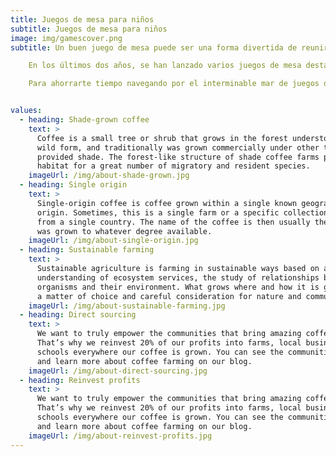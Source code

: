 ```yaml
---
title: Juegos de mesa para niños
subtitle: Juegos de mesa para niños
image: img/gamescover.png
subtitle: Un buen juego de mesa puede ser una forma divertida de reunir a la familia y animar a los niños a descansar de las pantallas del teléfono, la televisión y los videojuegos. Un buen juego de mesa inspira, fomentando la estrategia, el trabajo en equipo y la interactividad.

    En los últimos dos años, se han lanzado varios juegos de mesa destacados para niños de entre 3 y 12 años. Y aunque los clásicos como Candy Land y Chutes and Ladders son los mejores para los principiantes y los primeros jugadores, hay muchos juegos de mesa para niños que se pueden explorar fuera de los típicos que se encuentran en la estantería de la habitación familiar.

    Para ahorrarte tiempo navegando por el interminable mar de juegos de mesa en línea, hemos recopilado algunos de los mejores, basándonos en las recomendaciones de los expertos, las altas calificaciones y nuestra cobertura anterior, además de algunos nuevos juegos de mesa que han debutado este año. Mantendrán a tus hijos ocupados y entretenidos.


values:
  - heading: Shade-grown coffee
    text: >
      Coffee is a small tree or shrub that grows in the forest understory in its
      wild form, and traditionally was grown commercially under other trees that
      provided shade. The forest-like structure of shade coffee farms provides
      habitat for a great number of migratory and resident species.
    imageUrl: /img/about-shade-grown.jpg
  - heading: Single origin
    text: >
      Single-origin coffee is coffee grown within a single known geographic
      origin. Sometimes, this is a single farm or a specific collection of beans
      from a single country. The name of the coffee is then usually the place it
      was grown to whatever degree available.
    imageUrl: /img/about-single-origin.jpg
  - heading: Sustainable farming
    text: >
      Sustainable agriculture is farming in sustainable ways based on an
      understanding of ecosystem services, the study of relationships between
      organisms and their environment. What grows where and how it is grown are
      a matter of choice and careful consideration for nature and communities.
    imageUrl: /img/about-sustainable-farming.jpg
  - heading: Direct sourcing
    text: >
      We want to truly empower the communities that bring amazing coffee to you.
      That’s why we reinvest 20% of our profits into farms, local businesses and
      schools everywhere our coffee is grown. You can see the communities grow
      and learn more about coffee farming on our blog.
    imageUrl: /img/about-direct-sourcing.jpg
  - heading: Reinvest profits
    text: >
      We want to truly empower the communities that bring amazing coffee to you.
      That’s why we reinvest 20% of our profits into farms, local businesses and
      schools everywhere our coffee is grown. You can see the communities grow
      and learn more about coffee farming on our blog.
    imageUrl: /img/about-reinvest-profits.jpg
---
```


